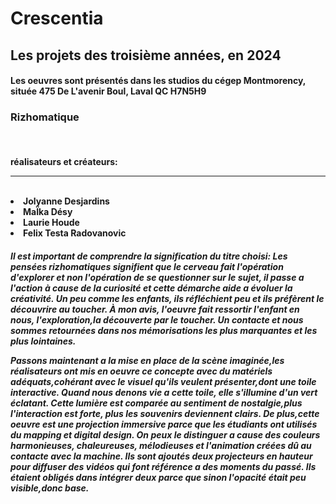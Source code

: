 <h1>Crescentia</h1>

<h2>Les projets des troisième années, en 2024</h2>

<h4>Les oeuvres sont présentés dans les studios du cégep Montmorency, située 475 De L'avenir Boul, Laval QC H7N5H9</h4>

<h3>Rizhomatique</h3>
<br>
<h4>
  réalisateurs et créateurs:
  <hr>
  <br>
  <li>Jolyanne Desjardins</li>
  <li>MaÏka Désy</li>
  <li>Laurie Houde</li>
  <li>Felix Testa Radovanovic</li>

</h4>

<h5>
  Il est important de comprendre la signification du titre choisi:
  Les pensées rizhomatiques signifient que le cerveau fait l'opération d'explorer et non l'opération de se questionner sur le sujet,
  il passe a l'action à cause de la curiosité et cette démarche aide a évoluer la créativité.
  Un peu comme les enfants, ils réfléchient peu et ils préfèrent le découvrire au toucher.
  À mon avis, l'oeuvre fait ressortir l'enfant en nous, l'exploration,la découverte par le toucher.
  Un contacte et nous sommes retournées dans nos mémorisations les plus marquantes et les plus lointaines.
  
  Passons maintenant a la mise en place de la scène imaginée,les réalisateurs ont mis en oeuvre ce concepte avec du matériels adéquats,cohérant avec le visuel qu'ils veulent présenter,dont une toile interactive.
  Quand nous denons vie a cette toile, elle s'illumine d'un vert éclatant. Cette lumière est comparée au sentiment de nostalgie,plus l'interaction est forte, plus les souvenirs deviennent clairs.
  De plus,cette oeuvre est une projection immersive parce que les étudiants ont utilisés du mapping et digital design.
  On peux le distinguer a cause des couleurs harmonieuses, chaleureuses, mélodieuses et l'animation créées dû au contacte avec la machine.
  Ils sont ajoutés deux projecteurs en hauteur pour diffuser des vidéos qui font référence a des moments du passé.
  Ils étaient obligés dans intégrer deux parce que sinon l'opacité était peu visible,donc base.
  

</h5>
